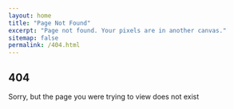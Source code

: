 ```yaml
---
layout: home
title: "Page Not Found"
excerpt: "Page not found. Your pixels are in another canvas."
sitemap: false
permalink: /404.html
---
```


<section class="page-section page-section--404">
  <div class="row">
    <div class="block block--6 block--centered text-center">
      <h1>404</h1>
      <p>Sorry, but the page you were trying to view does not exist</p>
    </div>
  </div>
</section>
